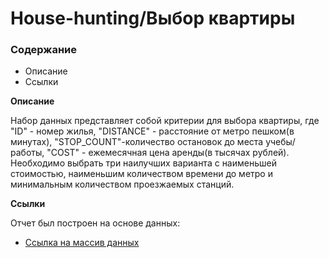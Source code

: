 # House-hunting/Выбор квартиры

### Содержание
* Описание
* Ссылки

**Описание**

Набор данных представляет собой критерии для выбора квартиры, где "ID" - номер жилья, "DISTANCE" - расстояние от метро пешком(в минутах), "STOP_COUNT"-количество остановок до места учебы/работы, "COST" - ежемесячная цена аренды(в тысячах рублей). Необходимо выбрать три наилучших варианта с наименьшей стоимостью, наименьшим количеством времени до метро и минимальным количеством проезжаемых станций.

**Сcылки**

Отчет был построен на основе данных:

* [Ссылка на массив данных](https://courses.openedu.ru/assets/courseware/v1/56e6a86e4d025ce9847e52b375f8ac6b/asset-v1:ITMOUniversity+DATANTECH2035+fall_2021_3+type@asset+block/task4_372666.csv)
